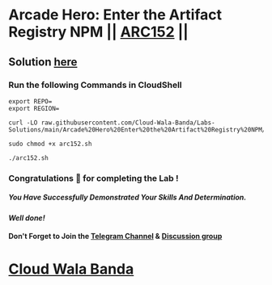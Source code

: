 # Arcade Hero: Enter the Artifact Registry NPM || [ARC152](https://www.cloudskillsboost.google/focuses/89731?parent=catalog) ||

## Solution [here](https://youtu.be/7cpTGHPt7FE)

### Run the following Commands in CloudShell

```
export REPO=
export REGION=
```
```
curl -LO raw.githubusercontent.com/Cloud-Wala-Banda/Labs-Solutions/main/Arcade%20Hero%20Enter%20the%20Artifact%20Registry%20NPM/arc152.sh

sudo chmod +x arc152.sh

./arc152.sh
```

### Congratulations 🎉 for completing the Lab !

##### *You Have Successfully Demonstrated Your Skills And Determination.*

#### *Well done!*

#### Don't Forget to Join the [Telegram Channel](https://t.me/cloudwalabanda) & [Discussion group](https://t.me/cloudwalabandachats)

# [Cloud Wala Banda](https://www.youtube.com/@cloudwalabanda)
